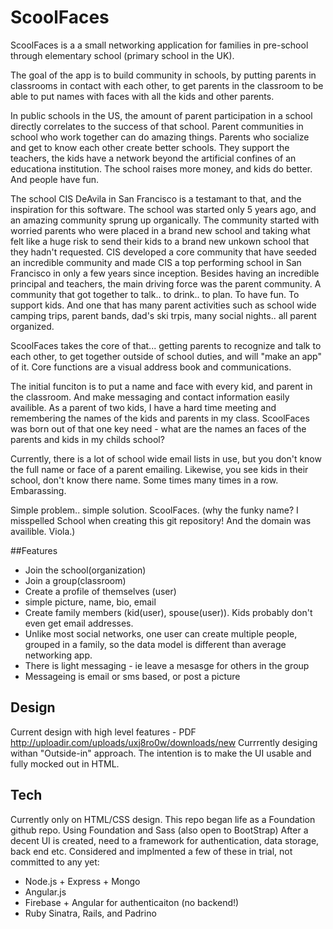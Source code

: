 # ScoolFaces
ScoolFaces is a a small networking application for families in pre-school through elementary school (primary school in the UK).

The goal of the app is to build community in schools, by putting parents in classrooms in contact with each other, to get parents in the classroom to be able to put names with faces with all the kids and other parents. 

In public schools in the US, the amount of parent participation in a school directly correlates to the success of that school.   Parent communities in school who work together can do amazing things.   Parents who socialize and get to know each other create better schools. They support the teachers, the kids have a network beyond the artificial confines of an educationa institution. The school raises more money, and kids do better. And people have fun. 

The school CIS DeAvila in San Francisco is a testamant to that, and the inspiration for this software.  The school was started only 5 years ago, and an amazing community sprung up organically.  The community started with worried parents who were placed in a brand new school and taking what felt like a huge risk to send their kids to a brand new unkown school that they hadn't requested. CIS developed a core community that have seeded an incredible community and made CIS a top performing school in San Francisco in only a few years since inception.   Besides having an incredible principal and teachers, the main driving force was the parent community.    A community that got together to talk.. to drink..  to plan. To have fun. To support kids.   And one that has many parent activities such as school wide camping trips, parent bands, dad's ski trpis, many social nights.. all parent organized.

ScoolFaces takes the core of that... getting parents to recognize and talk to each other, to get together outside of school duties, and will "make an app" of it.  Core functions are a visual address book and communications.  

The initial funciton is to put a name and face with every kid, and parent in the classroom.  And make messaging and contact information easily availible.  As a parent of two kids, I have a hard time meeting and remembering the names of the kids and parents in my class.  ScoolFaces was born out of that one key need - what are the names an faces of the parents and kids in my  childs school? 

Currently, there is a lot of school wide email lists  in use, but you don't know the full name or face of a parent emailing. Likewise, you see kids in their school, don't know there name.  Some times many times in a row. Embarassing. 

Simple problem.. simple solution. ScoolFaces.  (why the funky name?  I misspelled School when creating this git repository!  And the domain was availible. Viola.)


##Features

- Join the school(organization)
- Join a group(classroom) 
- Create a profile of themselves (user)
 - simple picture, name, bio, email 
 - Create family members (kid(user), spouse(user)). Kids probably don't even get email addresses.
- Unlike most social networks, one user can create multiple people, grouped in a family, so the data model is different than average networking app. 
- There is light messaging - ie leave a mesasge for others in the group
- Messageing is email or sms based, or post a picture

## Design

Current design with high level features - PDF http://uploadir.com/uploads/uxj8ro0w/downloads/new
Currrently desiging withan "Outside-in" approach.  The intention is to make the UI usable and fully mocked out in HTML. 

## Tech

Currently only on HTML/CSS design. This repo began life as a Foundation github repo.  Using Foundation and Sass (also open to BootStrap) After a decent UI is created, need to a framework for authentication, data storage, back end etc. Considered and implmented a few of these in trial, not committed to any yet:
- Node.js + Express + Mongo
- Angular.js
- Firebase + Angular for authenticaiton (no backend!)
- Ruby Sinatra, Rails, and Padrino












